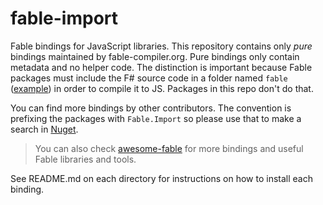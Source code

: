 # fable-import

Fable bindings for JavaScript libraries. This repository contains only _pure_ bindings maintained by fable-compiler.org. Pure bindings only contain metadata and no helper code. The distinction is important because Fable packages must include the F# source code in a folder named `fable` ([example](https://github.com/fable-compiler/fable-powerpack/blob/b035313b7376922446d51e503ef2913ef41d2172/Fable.PowerPack.fsproj#L20-L23)) in order to compile it to JS. Packages in this repo don't do that.

You can find more bindings by other contributors. The convention is prefixing the packages with `Fable.Import` so please use that to make a search in [Nuget](https://www.nuget.org/).

> You can also check [awesome-fable](https://github.com/kunjee17/awesome-fable) for more bindings and useful Fable libraries and tools.

See README.md on each directory for instructions on how to install each binding.
